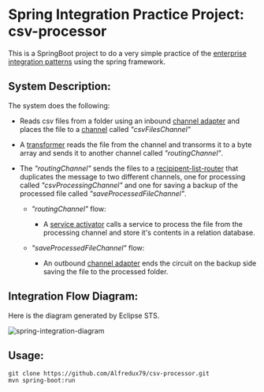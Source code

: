 # Spring Integration Practice Project: csv-processor

This is a SpringBoot project to do a very simple practice of the [enterprise integration patterns](http://www.enterpriseintegrationpatterns.com/) using the spring framework.

## System Description:

The system does the following:

- Reads csv files from a folder using an inbound [channel adapter](http://www.enterpriseintegrationpatterns.com/patterns/messaging/ChannelAdapter.html) and places the file to a [channel](http://www.enterpriseintegrationpatterns.com/patterns/messaging/MessageChannel.html) called *"csvFilesChannel"*
- A [transformer](http://www.enterpriseintegrationpatterns.com/patterns/messaging/MessageTranslator.html) reads the file from the channel and transorms it to a byte array and sends it  to another channel called *"routingChannel"*.
- The *"routingChannel"* sends the files to a [recipipent-list-router](http://www.enterpriseintegrationpatterns.com/patterns/messaging/RecipientList.html) that duplicates the message to two different channels, one for processing called *"csvProcessingChannel"* and one for saving a backup of the processed file called *"saveProcessedFileChannel"*.

  - *"routingChannel"* flow:

    - A [service activator](http://www.enterpriseintegrationpatterns.com/patterns/messaging/MessagingAdapter.html) calls a service to process the file from the processing channel and store it's contents in a relation database.

  - *"saveProcessedFileChannel"* flow:

    - An outbound [channel adapter](http://www.enterpriseintegrationpatterns.com/patterns/messaging/ChannelAdapter.html) ends the circuit on the backup side saving the file to the processed folder.

## Integration Flow Diagram:

Here is the diagram generated by Eclipse STS.

![spring-integration-diagram](https://user-images.githubusercontent.com/23134342/40877852-ca8b0ef0-6687-11e8-8185-a76a66bffb94.png)

## Usage:

```
git clone https://github.com/Alfredux79/csv-processor.git
mvn spring-boot:run
```
